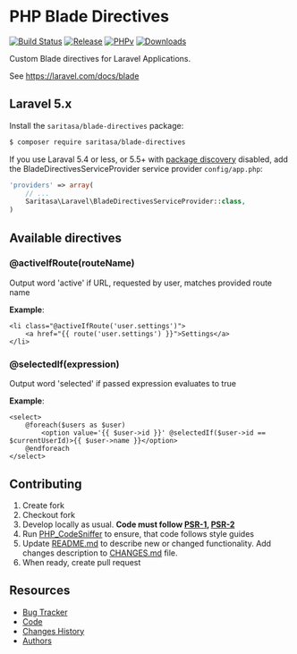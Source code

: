 # PHP Blade Directives

[![Build Status](https://travis-ci.org/Saritasa/php-blade-directives.svg?branch=master)](https://travis-ci.org/Saritasa/php-blade-directives)
[![Release](https://img.shields.io/github/release/saritasa/php-blade-directives.svg)](https://github.com/Saritasa/php-blade-directives/releases)
[![PHPv](https://img.shields.io/packagist/php-v/saritasa/blade-directives.svg)](http://www.php.net)
[![Downloads](https://img.shields.io/packagist/dt/saritasa/blade-directives.svg)](https://packagist.org/packages/saritasa/blade-directives)

Custom Blade directives for Laravel Applications.

See https://laravel.com/docs/blade


## Laravel 5.x

Install the ```saritasa/blade-directives``` package:

```bash
$ composer require saritasa/blade-directives
```

If you use Laraval 5.4 or less,
or 5.5+ with [package discovery](https://laravel.com/docs/5.5/packages#package-discovery) disabled,
add the BladeDirectivesServiceProvider service provider ``config/app.php``:

```php
'providers' => array(
    // ...
    Saritasa\Laravel\BladeDirectivesServiceProvider::class,
)
```

## Available directives

### @activeIfRoute(routeName)
Output word 'active' if URL, requested by user, matches provided route name

**Example**:
```
<li class="@activeIfRoute('user.settings')">
    <a href="{{ route('user.settings') }}">Settings</a>
</li>
```

### @selectedIf(expression)
Output word 'selected' if passed expression evaluates to true

**Example**:
```
<select>
    @foreach($users as $user)
        <option value='{{ $user->id }}' @selectedIf($user->id == $currentUserId)>{{ $user->name }}</option>
    @endforeach
</select>
```

## Contributing

1. Create fork
2. Checkout fork
3. Develop locally as usual. **Code must follow [PSR-1](http://www.php-fig.org/psr/psr-1/), [PSR-2](http://www.php-fig.org/psr/psr-2/)**
4. Run [PHP_CodeSniffer](https://github.com/squizlabs/PHP_CodeSniffer) to ensure, that code follows style guides
5. Update [README.md](README.md) to describe new or changed functionality. Add changes description to [CHANGES.md](CHANGES.md) file.
6. When ready, create pull request

## Resources

* [Bug Tracker](http://github.com/saritasa/php-blade-directives/issues)
* [Code](http://github.com/saritasa/php-blade-directives)
* [Changes History](CHANGES.md)
* [Authors](http://github.com/saritasa/php-blade-directives/contributors)
